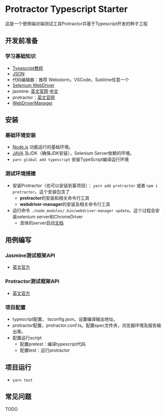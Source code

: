 # Protractor Typescript Starter

这是一个使用端对端测试工具Protractor并基于Typescript开发的种子工程

## 开发前准备
### 学习基础知识
* [Typescript教程](https://www.runoob.com/typescript/ts-tutorial.html)
* [JSON](https://baike.baidu.com/item/JSON)
* 代码编辑器：推荐 Webstorm，VSCode，Sublime任意一个
* [Selenium WebDriver](https://github.com/SeleniumHQ/selenium/wiki/WebDriverJs)
* jasmine: [英文官网](https://jasmine.github.io/index.html) [中文](https://www.ibm.com/developerworks/cn/web/1404_changwz_jasmine/index.html)
* protractor：[英文官网](http://www.protractortest.org) 
* [WebDriverManager](https://github.com/bonigarcia/webdrivermanager)

## 安装
### 基础环境安装
* [Node.js](https://nodejs.org/en/) 功能运行的基础环境。
* [JAVA](https://www.java.com/en/download) 及JDK（确保JDK安装），Selenium Server依赖的环境。
* `yarn global add typescript` 安装TypeScript编译运行环境

### 测试环境搭建
* 安装Protractor（也可以安装到畜项目）： `yarn add protractor` 或者 `npm i protractor`。这个安装包含了
    * **protractor**的安装和相关命令行工具
    * **webdriver-manager**的安装及相关命令行工具    
* 运行命令 `./node_modules/.bin/webdriver-manager update`。这个过程会安装selenium server和ChromeDriver
    * 具体的server启动[文档](http://www.protractortest.org/#/server-setup)

## 用例编写
### Jasmine测试框架API
* [英文官方](https://jasmine.github.io/pages/docs_home.html)
### Protractor测试框架API
* [英文官方](http://www.protractortest.org/#/api)
### 项目配置
* typescript配置， tsconfig.json。设置编译输出地址。
* protractor配置，protractor.conf.ts。配置spec文件夹，浏览器环境及报告输出等。
* 配置运行script
    * 配置pretest：编译typescript代码
    * 配置test：运行protractor

## 项目运行
* `yarn test`

## 常见问题
TODO
